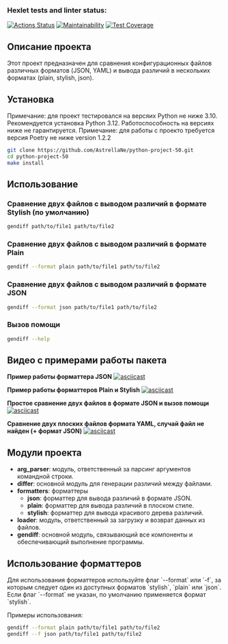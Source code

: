 
### Hexlet tests and linter status:
[![Actions Status](https://github.com/AstrellaNe/python-project-50/actions/workflows/hexlet-check.yml/badge.svg)](https://github.com/AstrellaNe/python-project-50/actions)
[![Maintainability](https://api.codeclimate.com/v1/badges/a8b02b8e203dc4a94661/maintainability)](https://codeclimate.com/github/AstrellaNe/python-project-50/maintainability)
[![Test Coverage](https://api.codeclimate.com/v1/badges/a8b02b8e203dc4a94661/test_coverage)](https://codeclimate.com/github/AstrellaNe/python-project-50/test_coverage)

## Описание проекта

Этот проект предназначен для сравнения конфигурационных файлов различных форматов (JSON, YAML) и вывода различий в нескольких форматах (plain, stylish, json).

## Установка

Примечание: для проект тестировался на версяих Python не ниже 3.10. Рекомендуется установка Python 3.12. Работоспособность на версиях ниже не гарантируется.
Примечание: для работы с проекто требуется версия Poetry не ниже version 1.2.2

```bash
git clone https://github.com/AstrellaNe/python-project-50.git
cd python-project-50
make install
```

## Использование

### Сравнение двух файлов с выводом различий в формате Stylish (по умолчанию)

```bash
gendiff path/to/file1 path/to/file2
```

### Сравнение двух файлов с выводом различий в формате Plain

```bash
gendiff --format plain path/to/file1 path/to/file2
```

### Сравнение двух файлов с выводом различий в формате JSON

```bash
gendiff --format json path/to/file1 path/to/file2
```

### Вызов помощи

```bash
gendiff --help
```

## Видео с примерами работы пакета

**Пример работы форматтера JSON**
[![asciicast](https://asciinema.org/a/XuSt15fRljYBIwN1IGrcT2Knn.svg)](https://asciinema.org/a/XuSt15fRljYBIwN1IGrcT2Knn)

**Пример работы форматтеров Plain и Stylish**
[![asciicast](https://asciinema.org/a/vE6SCX1Zk25hjAXImyS3TckB9.svg)](https://asciinema.org/a/vE6SCX1Zk25hjAXImyS3TckB9)

**Простое сравнение двух файлов в формате JSON и вызов помощи**
[![asciicast](https://asciinema.org/a/DfCMzLrpG3Gc2JdQ4WinhhCPD.svg)](https://asciinema.org/a/DfCMzLrpG3Gc2JdQ4WinhhCPD)

**Сравнение двух плоских файлов формата YAML, случай файл не найден (+ формат JSON)**
[![asciicast](https://asciinema.org/a/cIO7yVg654FZzgUvCy3xPdyfp.svg)](https://asciinema.org/a/cIO7yVg654FZzgUvCy3xPdyfp)

## Модули проекта

- **arg_parser**: модуль, ответственный за парсинг аргументов командной строки.
- **differ**: основной модуль для генерации различий между файлами.
- **formatters**: форматтеры
  - **json**: форматтер для вывода различий в формате JSON.
  - **plain**: форматтер для вывода различий в плоском стиле.
  - **stylish**: форматтер для вывода красивого дерева различий.
- **loader**: модуль, ответственный за загрузку и возврат данных из файлов.
- **gendiff**: основной модуль, связывающий все компоненты и обеспечивающий выполнение программы.

## Использование форматтеров

Для использования форматтеров используйте флаг \`--format\` или \`-f\`, за которым следует один из доступных форматов \`stylish\`, \`plain\` или \`json\`. Если флаг \`--format\` не указан, по умолчанию применяется формат \`stylish\`.

Примеры использования:

```bash
gendiff --format plain path/to/file1 path/to/file2
gendiff --f json path/to/file1 path/to/file2
```